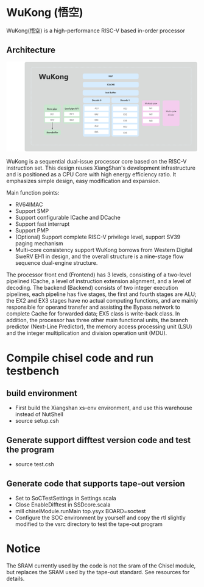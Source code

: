 # WuKong (悟空)

WuKong(悟空) is a high-performance RISC-V based in-order processor

## Architecture

![](./project/WuKong.png)

WuKong is a sequential dual-issue processor core based on the RISC-V instruction set. This design reuses XiangShan's development infrastructure and is positioned as a CPU Core with high energy efficiency ratio. It emphasizes simple design, easy modification and expansion.

Main function points:
* RV64IMAC
* Support SMP
* Support configurable ICache and DCache
* Support fast interrupt
* Support PMP
* (Optional) Support complete RISC-V privilege level, support SV39 paging mechanism
* Multi-core consistency support
WuKong borrows from Western Digital SweRV EH1 in design, and the overall structure is a nine-stage flow sequence dual-engine structure.

The processor front end (Frontend) has 3 levels, consisting of a two-level pipelined ICache, a level of instruction extension alignment, and a level of decoding.
The backend (Backend) consists of two integer execution pipelines, each pipeline has five stages, the first and fourth stages are ALU; the EX2 and EX3 stages have no actual computing functions, and are mainly responsible for operand transfer and assisting the Bypass network to complete Cache for forwarded data; EX5 class is write-back class.
In addition, the processor has three other main functional units, the branch predictor (Next-Line Predictor), the memory access processing unit (LSU) and the integer multiplication and division operation unit (MDU).


# Compile chisel code and run testbench
## build environment
* First build the Xiangshan xs-env environment, and use this warehouse instead of NutShell
* source setup.csh
## Generate support difftest version code and test the program
* source test.csh
## Generate code that supports tape-out version
* Set to SoCTestSettings in Settings.scala
* Close EnableDifftest in SSDcore.scala
* mill chiselModule.runMain top.ysyx BOARD=soctest
* Configure the SOC environment by yourself and copy the rtl slightly modified to the vsrc directory to test the tape-out program
# Notice
The SRAM currently used by the code is not the sram of the Chisel module, but replaces the SRAM used by the tape-out standard. See resources for details.
